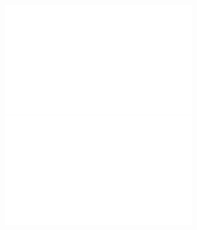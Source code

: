 ![](https://raw.githubusercontent.com/shuklabhay/github-stats/master/generated/overview.svg#gh-dark-mode-only)
![](https://raw.githubusercontent.com/shuklabhay/github-stats/master/generated/overview.svg#gh-light-mode-only)
